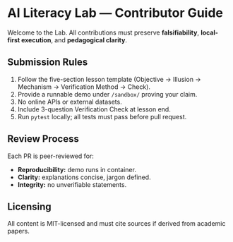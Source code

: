 # AI Literacy Lab — Contributor Guide

Welcome to the Lab.
All contributions must preserve **falsifiability**, **local-first execution**, and **pedagogical clarity**.

## Submission Rules
1. Follow the five-section lesson template (Objective → Illusion → Mechanism → Verification Method → Check).
2. Provide a runnable demo under `/sandbox/` proving your claim.
3. No online APIs or external datasets.
4. Include 3-question Verification Check at lesson end.
5. Run `pytest` locally; all tests must pass before pull request.

## Review Process
Each PR is peer-reviewed for:
- **Reproducibility:** demo runs in container.
- **Clarity:** explanations concise, jargon defined.
- **Integrity:** no unverifiable statements.

## Licensing
All content is MIT-licensed and must cite sources if derived from academic papers.
